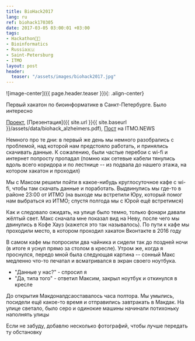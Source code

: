 ```yaml
---
title: BioHack2017
lang: ru
ref: biohack170305
date: 2017-03-05 03:00:01 +03:00
tags:
- Hackathon👨‍💻
- Bioinformatics
- Russia🇷🇺
- Saint-Petersburg
- ITMO
layout: post
header:
  teaser: "/assets/images/biohack2017.jpg"
---
```


![image-center]({{ page.header.teaser }}){: .align-center}

Первый хакатон по биоинформатике в Санкт-Петербурге. Было интересно

[Проект](https://github.com/akarazeev/BioHack2017), [Презентация]({{ site.url }}{{ site.baseurl }}/assets/data/biohack_alzheimers.pdf), [Пост](http://news.ifmo.ru/ru/science/life_science/news/6500/) на ITMO.NEWS

Немного про те дни: в первый же день мы немного разобрались с проблемой, над которой нам предстояло работать, и принялись скачивать данные. К сожалению, были частые перебои с wi-fi и интернет попросту пропадал (помню как сетевые кабели тянулись вдоль всего коридора и по лестнице -- из подвала до нашего этажа, на котором хакатон и проходил)

Мы с Максом решили пойти в какое-нибудь круглосуточное кафе с wi-fi, чтобы там скачать данные и поработать. Выдвинулись мы где-то в районе 23:00 от ИТМО (на выходе мы встретили Юру, который помог нам выбраться из ИТМО; спустя полгода мы с Юрой ещё встретимся)

Как и следовало ожидать, на улице было темно, только фонари давали жёлтый свет. Макс сначала мне показал вид на Неву, после чего мы двинулись в Кофе Хауз (кажется это так называлось). По пути к кафе мы проходили место, в котором проходил хакатон Вконтакте в 2016 году

В самом кафе мы попросили два чайника и сидели так до поздней ночи (в итоге я уснул прямо за столом в кресле). Утром же, когда я проснулся, передо мной была следующая картина -- сонный Макс медленно что-то печатал и всматривался в экран своего ноутбука.

- "Данные у нас?" - спросил я
- "Да, типа того" - ответил Максим, закрыл ноутбук и откинулся в кресле

До открытия Макдоналдсаоставалось часа полтора. Мы умылись, посидели ещё какое-то время и отправились завтракать в Макдак. На улице светало, было серо и одинокие машины начинали потихоньку наполнять улицы

Если не забуду, добавлю несколько фотографий, чтобы лучше передать ту обстановку